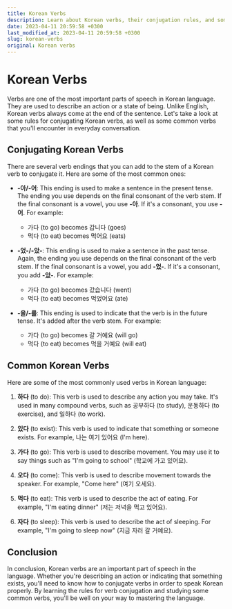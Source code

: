 ```yaml
---
title: Korean Verbs
description: Learn about Korean verbs, their conjugation rules, and some common verbs in Korean language.
date: 2023-04-11 20:59:58 +0300
last_modified_at: 2023-04-11 20:59:58 +0300
slug: korean-verbs
original: Korean verbs
---
```

# Korean Verbs

Verbs are one of the most important parts of speech in Korean language. They are used to describe an action or a state of being. Unlike English, Korean verbs always come at the end of the sentence. Let's take a look at some rules for conjugating Korean verbs, as well as some common verbs that you'll encounter in everyday conversation.

## Conjugating Korean Verbs

There are several verb endings that you can add to the stem of a Korean verb to conjugate it. Here are some of the most common ones:

- **-아/-어**: This ending is used to make a sentence in the present tense. The ending you use depends on the final consonant of the verb stem. If the final consonant is a vowel, you use **-아**. If it's a consonant, you use **-어**. For example:

  - 가다 (to go) becomes 갑니다 (goes)
  - 먹다 (to eat) becomes 먹어요 (eats)

- **-었-/-았-**: This ending is used to make a sentence in the past tense. Again, the ending you use depends on the final consonant of the verb stem. If the final consonant is a vowel, you add **-었-**. If it's a consonant, you add **-았-**. For example:

  - 가다 (to go) becomes 갔습니다 (went)
  - 먹다 (to eat) becomes 먹었어요 (ate)

- **-을/-를**: This ending is used to indicate that the verb is in the future tense. It's added after the verb stem. For example:

  - 가다 (to go) becomes 갈 거예요 (will go)
  - 먹다 (to eat) becomes 먹을 거예요 (will eat)

## Common Korean Verbs

Here are some of the most commonly used verbs in Korean language:

1. **하다** (to do): This verb is used to describe any action you may take. It's used in many compound verbs, such as 공부하다 (to study), 운동하다 (to exercise), and 일하다 (to work).

2. **있다** (to exist): This verb is used to indicate that something or someone exists. For example, 나는 여기 있어요 (I'm here).

3. **가다** (to go): This verb is used to describe movement. You may use it to say things such as "I'm going to school" (학교에 가고 있어요).

4. **오다** (to come): This verb is used to describe movement towards the speaker. For example, "Come here" (여기 오세요).

5. **먹다** (to eat): This verb is used to describe the act of eating. For example, "I'm eating dinner" (저는 저녁을 먹고 있어요).

6. **자다** (to sleep): This verb is used to describe the act of sleeping. For example, "I'm going to sleep now" (지금 자러 갈 거예요).

## Conclusion

In conclusion, Korean verbs are an important part of speech in the language. Whether you're describing an action or indicating that something exists, you'll need to know how to conjugate verbs in order to speak Korean properly. By learning the rules for verb conjugation and studying some common verbs, you'll be well on your way to mastering the language.